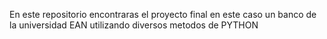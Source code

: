 En este repositorio encontraras el proyecto final en este caso un banco de la universidad EAN utilizando diversos metodos de PYTHON
